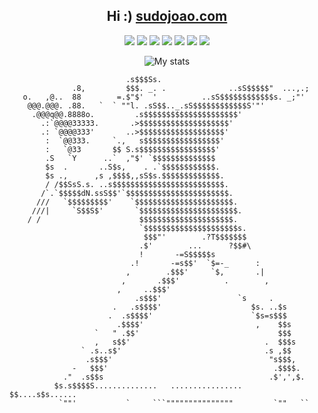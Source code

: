 <h2 align="center"> Hi :) </b> <a href="//sudojoao.com">sudojoao.com</a> </h2> 
<p align="center">
  <img src="https://img.shields.io/badge/php-%23777BB4.svg?style=for-the-badge&logo=php&logoColor=white"/>
  <img src="https://img.shields.io/badge/html5-%23E34F26.svg?style=for-the-badge&logo=html5&logoColor=white"/>
  <img src="https://img.shields.io/badge/bootstrap-%238511FA.svg?style=for-the-badge&logo=bootstrap&logoColor=white"/>
  <img src="https://img.shields.io/badge/javascript%20-%23323330.svg?&style=for-the-badge&logo=javascript&logoColor=%23F7DF1E"/>
  <img src="https://img.shields.io/badge/mysql-4479A1.svg?style=for-the-badge&logo=mysql&logoColor=white"/>
  <img src="https://img.shields.io/badge/python-3670A0?style=for-the-badge&logo=python&logoColor=ffdd54"/>
  <img src="https://img.shields.io/badge/Linux-FCC624?style=for-the-badge&logo=linux&logoColor=black"/>
</p>

<p align="center">
<img src="https://github-readme-streak-stats-one-theta.vercel.app?user=sudojoao&theme=nord" alt="My stats">
</p>


```
                          .s$$$Ss.
              .8,         $$$. _. .              ..sS$$$$$"  ...,.;
   o.   ,@..  88        =.$"$'  '          ..sS$$$$$$$$$$$$s. _;"'
    @@@.@@@. .88.   `  ` ""l. .sS$$.._.sS$$$$$$$$$$$$S'"'
     .@@@q@@.8888o.         .s$$$$$$$$$$$$$$$$$$$$$'
       .:`@@@@33333.       .>$$$$$$$$$$$$$$$$$$$$'
       .: `@@@@333'       ..>$$$$$$$$$$$$$$$$$$$'
        :  `@@333.     `.,   s$$$$$$$$$$$$$$$$$'
        :   `@33       $$ S.s$$$$$$$$$$$$$$$$$'
        .S   `Y      ..`  ,"$' `$$$$$$$$$$$$$$
        $s  .       ..S$s,    . .`$$$$$$$$$$$$.
        $s .,      ,s ,$$$$,,sS$s.$$$$$$$$$$$$$.
        / /$$SsS.s. ..s$$$$$$$$$$$$$$$$$$$$$$$$$.
       /`.`$$$$$dN.ssS$$'`$$$$$$$$$$$$$$$$$$$$$$$.
      ///   `$$$$$$$$$'    `$$$$$$$$$$$$$$$$$$$$$$.
     ///|     `S$$S$'       `$$$$$$$$$$$$$$$$$$$$$$.
    / /                      $$$$$$$$$$$$$$$$$$$$$.
                             `$$$$$$$$$$$$$$$$$$$$$s.
                              $$$"'        .?T$$$$$$$
                             .$'        ...      ?$$#\
                             !       -=S$$$$$s
                           .!       -=s$$'  `$=-_      :
                          ,        .$$$'     `$,       .|
                         ,       .$$$'          .        ,
                        ,     ..$$$'
                            .s$$$'                 `s     .
                       .   .s$$$$'                    $s. ..$s
                      .  .s$$$$'                      `$s=s$$$
                        .$$$$'                         ,    $$s
                   `   " .$$'                               $$$
                   ,   s$$'                              .  $$$s
                ` .s..s$'                                .s ,$$
                 .s$$$'                                   "s$$$,
              -   $$$'                                     .$$$$.
            ."  .s$$s                                     .$',',$.
          $s.s$$$$S..............   ................    $$....s$s......
           `""'           `     ```"""""""""""""""         `""   ``
```
